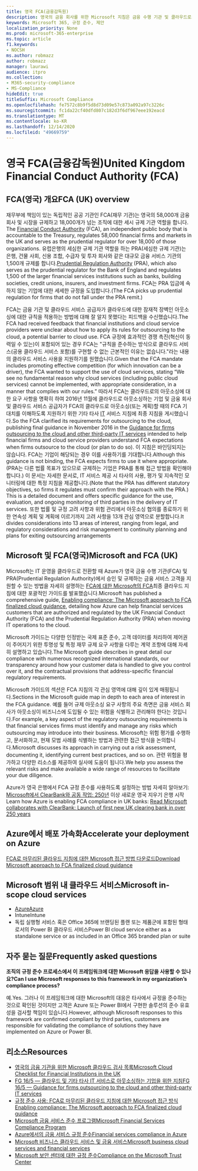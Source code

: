 ```yaml
---
title: 영국 FCA(금융감독원)
description: 영국의 금융 회사를 위한 Microsoft 지침은 금융 수행 기관 및 클라우드로의 아웃소싱에 대한 지침을 따릅니다.
keywords: Microsoft 365, 규정 준수, 제안
localization_priority: None
ms.prod: microsoft-365-enterprise
ms.topic: article
f1.keywords:
- NOCSH
ms.author: robmazz
author: robmazz
manager: laurawi
audience: itpro
ms.collection:
- M365-security-compliance
- MS-Compliance
hideEdit: true
titleSuffix: Microsoft Compliance
ms.openlocfilehash: fe7572c8b9f5d8d73d09e57c873a092a97c3226c
ms.sourcegitcommit: fc1da22cf40dfd807c182d3f6df967eee192eacd
ms.translationtype: MT
ms.contentlocale: ko-KR
ms.lasthandoff: 12/14/2020
ms.locfileid: "49669759"
---
```

# <a name="united-kingdom-financial-conduct-authority-fca"></a><span data-ttu-id="91add-104">영국 FCA(금융감독원)</span><span class="sxs-lookup"><span data-stu-id="91add-104">United Kingdom Financial Conduct Authority (FCA)</span></span>

## <a name="fca-uk-overview"></a><span data-ttu-id="91add-105">FCA(영국) 개요</span><span class="sxs-lookup"><span data-stu-id="91add-105">FCA (UK) overview</span></span>

<span data-ttu-id="91add-106">재무부에 책임이 있는 독립적인 공공 기관인 FCA(재무 기관)는 영국의 58,000개 금융 회사 및 시장을 규제하고 18,000개가 넘는 조직에 대한 세시 규제 기관 역할을 합니다. [](https://www.fca.org.uk/)</span><span class="sxs-lookup"><span data-stu-id="91add-106">The [Financial Conduct Authority](https://www.fca.org.uk/) (FCA), an independent public body that is accountable to the Treasury, regulates 58,000 financial firms and markets in the UK and serves as the prudential regulator for over 18,000 of those organizations.</span></span> <span data-ttu-id="91add-107">[](https://www.bankofengland.co.uk/pra/pages/default.aspx) 유럽은행의 세심한 규제 기관 역할을 하는 PRA(세심한 규제 기관)는 은행, 건물 사회, 신용 조합, 수급자 및 투자 회사와 같은 대규모 금융 서비스 기관의 1,500개 규제를 합니다.</span><span class="sxs-lookup"><span data-stu-id="91add-107">[Prudential Regulation Authority](https://www.bankofengland.co.uk/pra/pages/default.aspx) (PRA), which also serves as the prudential regulator for the Bank of England and regulates 1,500 of the larger financial services institutions such as banks, building societies, credit unions, insurers, and investment firms.</span></span> <span data-ttu-id="91add-108">FCA는 PRA 입금에 속하지 않는 기업에 대한 세세한 규정을 도입합니다.</span><span class="sxs-lookup"><span data-stu-id="91add-108">(The FCA picks up prudential regulation for firms that do not fall under the PRA remit.)</span></span>

<span data-ttu-id="91add-109">FCA는 금융 기관 및 클라우드 서비스 공급자가 클라우드에 대한 잠재적 장벽인 아웃소싱에 대한 규칙을 적용하는 방법에 대해 잘 알지 못했다는 피드백을 수신했습니다.</span><span class="sxs-lookup"><span data-stu-id="91add-109">The FCA had received feedback that financial institutions and cloud service providers were unclear about how to apply its rules for outsourcing to the cloud, a potential barrier to cloud use.</span></span> <span data-ttu-id="91add-110">FCA 규정에 효과적인 경쟁 촉진(혁신이 동력일 수 있는)이 포함되어 있는 경우 FCA는 "규칙을 준수하는 방식으로 클라우드 서비스(공용 클라우드 서비스 포함)를 구현할 수 없는 근본적인 이유는 없습니다."라는 내용의 클라우드 서비스 사용을 지원하기를 원했습니다.</span><span class="sxs-lookup"><span data-stu-id="91add-110">Given that the FCA mandate includes promoting effective competition (for which innovation can be a driver), the FCA wanted to support the use of cloud services, stating “We see no fundamental reason why cloud services (including public cloud services) cannot be implemented, with appropriate consideration, in a manner that complies with our rules.”</span></span> <span data-ttu-id="91add-111">따라서 FCA는 클라우드로의 아웃소싱에 대한 요구 사항을 명확히 하여 2016년 11월에 클라우드로 아웃소싱하는 기업 및 금융 회사 및 클라우드 서비스 공급자가 FCA의 클라우드로 아웃소싱(또는 계획)할 때의 FCA 기대치를 이해하도록 지원하기 위한 기타 타사 [IT](https://www.fca.org.uk/publication/finalised-guidance/fg16-5.pdf) 서비스 지침에 최종 지침을 게시했습니다.</span><span class="sxs-lookup"><span data-stu-id="91add-111">So the FCA clarified its requirements for outsourcing to the cloud, publishing final guidance in November 2016 in the [Guidance for firms outsourcing to the cloud and other third-party IT services](https://www.fca.org.uk/publication/finalised-guidance/fg16-5.pdf) intended to help financial firms and cloud service providers understand FCA expectations when firms outsource to the cloud (or plan to do so).</span></span> <span data-ttu-id="91add-112">이 지침은 바인딩되지는 않습니다. FCA는 기업이 해당되는 경우 이를 사용하기를 기대합니다.</span><span class="sxs-lookup"><span data-stu-id="91add-112">Although this guidance is not binding, the FCA expects firms to use it where appropriate.</span></span> <span data-ttu-id="91add-113">(PRA는 다른 법률 목표가 있으므로 규제하는 기업은 PRA를 통해 접근 방법을 확인해야 합니다.) 이 문서는 자세한 문서로, IT 서비스 제공 시 타사의 사용, 평가 및 지속적인 모니터링에 대한 특정 지침을 제공합니다.</span><span class="sxs-lookup"><span data-stu-id="91add-113">(Note that the PRA has different statutory objectives, so firms it regulates must confirm their approach with the PRA.) This is a detailed document and offers specific guidance for the use, evaluation, and ongoing monitoring of third parties in the delivery of IT services.</span></span> <span data-ttu-id="91add-114">또한 법률 및 규정 고려 사항과 위험 관리에서 아웃소싱 협의를 종료하기 위한 연속성 계획 및 계획에 이르기까지 고려 사항을 13개 관심 영역으로 분할합니다.</span><span class="sxs-lookup"><span data-stu-id="91add-114">It divides considerations into 13 areas of interest, ranging from legal, and regulatory considerations and risk management to continuity planning and plans for exiting outsourcing arrangements</span></span>

## <a name="microsoft-and-fca-uk"></a><span data-ttu-id="91add-115">Microsoft 및 FCA(영국)</span><span class="sxs-lookup"><span data-stu-id="91add-115">Microsoft and FCA (UK)</span></span>

<span data-ttu-id="91add-116">Microsoft는 IT 운영을 클라우드로 전환할 때 Azure가 영국 금융 수행 기관(FCA) 및 PRA(Prudential Regulation Authority)에서 승인 및 규제하는 금융 서비스 고객을 지원할 수 있는 방법을 자세히 설명하는 [FCA에 대한 Microsoft의 FCA](https://go.microsoft.com/fwlink/p/?linkid=2101561)최종 클라우드 지침에 대한 포괄적인 가이드를 발표했습니다.</span><span class="sxs-lookup"><span data-stu-id="91add-116">Microsoft has published a comprehensive guide, [Enabling compliance: The Microsoft approach to FCA finalized cloud guidance](https://go.microsoft.com/fwlink/p/?linkid=2101561), detailing how Azure can help financial services customers that are authorized and regulated by the UK Financial Conduct Authority (FCA) and the Prudential Regulation Authority (PRA) when moving IT operations to the cloud.</span></span>

<span data-ttu-id="91add-117">Microsoft 가이드는 다양한 인정받는 국제 표준 준수, 고객 데이터를 처리하여 제어권이 주어지기 위한 투명성 및 특정 재무 규제 요구 사항을 다루는 계약 조항에 대해 자세히 설명하고 있습니다.</span><span class="sxs-lookup"><span data-stu-id="91add-117">The Microsoft guide describes in great detail our compliance with numerous recognized international standards, our transparency around how your customer data is handled to give you control over it, and the contractual provisions that address-specific financial regulatory requirements.</span></span>

<span data-ttu-id="91add-118">Microsoft 가이드의 섹션은 FCA 지침의 각 관심 영역에 대해 깊이 있게 매핑됩니다.</span><span class="sxs-lookup"><span data-stu-id="91add-118">Sections in the Microsoft guide map in depth to each area of interest in the FCA guidance.</span></span> <span data-ttu-id="91add-119">예를 들어 규제 아웃소싱 요구 사항의 주요 측면은 금융 서비스 회사가 아웃소싱이 비즈니스에 도입될 수 있는 위험을 식별하고 관리해야 한다는 것입니다.</span><span class="sxs-lookup"><span data-stu-id="91add-119">For example, a key aspect of the regulatory outsourcing requirements is that financial services firms must identify and manage any risks which outsourcing may introduce into their business.</span></span> <span data-ttu-id="91add-120">Microsoft는 위험 평가를 수행하고, 문서화하고, 현재 모범 사례를 식별하는 방법과 관련한 접근 방식을 논의합니다.</span><span class="sxs-lookup"><span data-stu-id="91add-120">Microsoft discusses its approach in carrying out a risk assessment, documenting it, identifying current best practices, and so on.</span></span> <span data-ttu-id="91add-121">관련 위험을 평가하고 다양한 리소스를 제공하여 실사에 도움이 됩니다.</span><span class="sxs-lookup"><span data-stu-id="91add-121">We help you assess the relevant risks and make available a wide range of resources to facilitate your due diligence.</span></span>

<span data-ttu-id="91add-122">Azure가 영국 은행에서 FCA 규정 준수를 사용하도록 설정하는 방법 자세히 알아보기: [Microsoft에서 ClearBank와 공동 작업: 250년](https://customers.microsoft.com/story/microsoft-collaborates-with-clearbank) 이상 새로운 영국 지우기 은행 시작</span><span class="sxs-lookup"><span data-stu-id="91add-122">Learn how Azure is enabling FCA compliance in UK banks: [Read Microsoft collaborates with ClearBank: Launch of first new UK clearing bank in over 250 years](https://customers.microsoft.com/story/microsoft-collaborates-with-clearbank)</span></span>

## <a name="accelerate-your-deployment-on-azure"></a><span data-ttu-id="91add-123">Azure에서 배포 가속화</span><span class="sxs-lookup"><span data-stu-id="91add-123">Accelerate your deployment on Azure</span></span>

[<span data-ttu-id="91add-124">FCA로 마무리된 클라우드 지침에 대한 Microsoft 접근 방법 다운로드</span><span class="sxs-lookup"><span data-stu-id="91add-124">Download Microsoft approach to FCA finalized cloud guidance</span></span>](https://go.microsoft.com/fwlink/p/?linkid=2101561)

## <a name="microsoft-in-scope-cloud-services"></a><span data-ttu-id="91add-125">Microsoft 범위 내 클라우드 서비스</span><span class="sxs-lookup"><span data-stu-id="91add-125">Microsoft in-scope cloud services</span></span>

- [<span data-ttu-id="91add-126">Azure</span><span class="sxs-lookup"><span data-stu-id="91add-126">Azure</span></span>](https://aka.ms/AzureCompliance)
- <span data-ttu-id="91add-127">Intune</span><span class="sxs-lookup"><span data-stu-id="91add-127">Intune</span></span>
- <span data-ttu-id="91add-128">독립 실행형 서비스 혹은 Office 365에 브랜딩된 플랜 또는 제품군에 포함된 형태로서의 Power BI 클라우드 서비스</span><span class="sxs-lookup"><span data-stu-id="91add-128">Power BI cloud service either as a standalone service or as included in an Office 365 branded plan or suite</span></span>

## <a name="frequently-asked-questions"></a><span data-ttu-id="91add-129">자주 묻는 질문</span><span class="sxs-lookup"><span data-stu-id="91add-129">Frequently asked questions</span></span>

<span data-ttu-id="91add-130">**조직의 규정 준수 프로세스에서 이 프레임워크에 대한 Microsoft 응답을 사용할 수 있나요?**</span><span class="sxs-lookup"><span data-stu-id="91add-130">**Can I use Microsoft responses to this framework in my organization’s compliance process?**</span></span>

<span data-ttu-id="91add-131">예.</span><span class="sxs-lookup"><span data-stu-id="91add-131">Yes.</span></span> <span data-ttu-id="91add-132">그러나 이 프레임워크에 대한 Microsoft의 대응은 타사에서 규정을 준수하는 것으로 확인된 것이지만 고객은 Azure 또는 Power BI에서 구현한 솔루션의 준수 유효성을 검사할 책임이 있습니다.</span><span class="sxs-lookup"><span data-stu-id="91add-132">However, although Microsoft responses to this framework are confirmed compliant by third parties, customers are responsible for validating the compliance of solutions they have implemented on Azure or Power BI.</span></span>

## <a name="resources"></a><span data-ttu-id="91add-133">리소스</span><span class="sxs-lookup"><span data-stu-id="91add-133">Resources</span></span>

- [<span data-ttu-id="91add-134">영국의 금융 기관을 위한 Microsoft 클라우드 검사 목록</span><span class="sxs-lookup"><span data-stu-id="91add-134">Microsoft Cloud Checklist for Financial Institutions in the UK</span></span>](https://aka.ms/Azure-UK-compliance)
- [<span data-ttu-id="91add-135">FG 16/5 — 클라우드 및 기타 타사 IT 서비스로 아웃소싱하는 기업을 위한 지침</span><span class="sxs-lookup"><span data-stu-id="91add-135">FG 16/5 — Guidance for firms outsourcing to the cloud and other third-party IT services</span></span>](https://www.fca.org.uk/publication/finalised-guidance/fg16-5.pdf)
- [<span data-ttu-id="91add-136">규정 준수 사용: FCA로 마무리된 클라우드 지침에 대한 Microsoft 접근 방식</span><span class="sxs-lookup"><span data-stu-id="91add-136">Enabling compliance: The Microsoft approach to FCA finalized cloud guidance</span></span>](https://go.microsoft.com/fwlink/p/?linkid=2101561)
- [<span data-ttu-id="91add-137">Microsoft 금융 서비스 준수 프로그램</span><span class="sxs-lookup"><span data-stu-id="91add-137">Microsoft Financial Services Compliance Program</span></span>](https://www.microsoft.com/download/details.aspx?id=55332)
- [<span data-ttu-id="91add-138">Azure에서의 금융 서비스 규정 준수</span><span class="sxs-lookup"><span data-stu-id="91add-138">Financial services compliance in Azure</span></span>](https://azure.microsoft.com/resources/videos/azurecon-2015-financial-services-compliance-in-azure/)
- [<span data-ttu-id="91add-139">Microsoft 비즈니스 클라우드 서비스 및 금융 서비스</span><span class="sxs-lookup"><span data-stu-id="91add-139">Microsoft business cloud services and financial services</span></span>](https://www.microsoft.com/trustcenter/cloudservices/financialservices)
- [<span data-ttu-id="91add-140">Microsoft 보안 센터에 대한 규정 준수</span><span class="sxs-lookup"><span data-stu-id="91add-140">Compliance on the Microsoft Trust Center</span></span>](https://www.microsoft.com/trust-center/compliance/compliance-overview)
